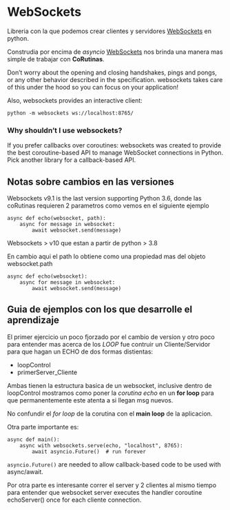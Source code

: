 # WebSockets

Libreria con la que podemos crear clientes y servidores [WebSockets](https://pypi.org/project/websockets/) en python.

Construdia por encima de *asyncio* [WebSockets](https://websockets.readthedocs.io/en/stable/index.html) nos brinda una manera mas simple de trabajar con **CoRutinas**.

Don’t worry about the opening and closing handshakes, pings and pongs, or any other behavior described in the specification. websockets takes care of this under the hood so you can focus on your application!

Also, websockets provides an interactive client:

`python -m websockets ws://localhost:8765/`

### Why shouldn’t I use websockets?

If you prefer callbacks over coroutines: websockets was created to provide the best coroutine-based API to manage WebSocket connections in Python. Pick another library for a callback-based API.


## Notas sobre cambios en las versiones

Websockets v9.1 is the last version supporting Python 3.6, donde las coRutinas requieren 2 parametros como vemos en el siguiente ejemplo

```
async def echo(websocket, path):
    async for message in websocket:
        await websocket.send(message)
```

Websockets > v10 que estan a partir de python > 3.8

En cambio aqui el path lo obtiene como una propiedad mas del objeto websocket.path

```
async def echo(websocket):
    async for message in websocket:
        await websocket.send(message)
```


## Guia de ejemplos con los que desarrolle el aprendizaje

El primer ejercicio un poco fjorzado por el cambio de version y otro poco para entender mas acerca de los *LOOP* fue contruir un Cliente/Servidor para que hagan un ECHO de dos formas distientas:

- loopControl
- primerServer_Cliente

Ambas tienen la estructura basica de un websocket, inclusive dentro de loopControl mostramos como poner la *corutina echo* en un **for loop** para que permanentemente este atenta a si llegan msg nuevos.

No confundir el *for loop* de la corutina con el **main loop** de la aplicacion.


Otra parte importante es:

```
async def main():
    async with websockets.serve(echo, "localhost", 8765):
        await asyncio.Future()  # run forever

```

`asyncio.Future()` are needed to allow callback-based code to be used with async/await.

Por otra parte es interesante correr el server y 2 clientes al mismo tiempo para entender que websocket server executes the handler coroutine echoServer() once for each cliente connection. 
